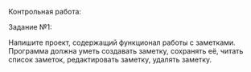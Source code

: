 Контрольная работа:

Задание №1:

Напишите проект, содержащий функционал работы с заметками. 
Программа должна уметь создавать заметку, сохранять её,
читать список заметок, редактировать заметку, удалять заметку.